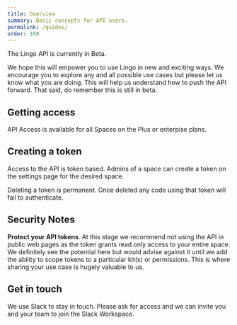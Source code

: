 ```yaml
---
title: Overview
summary: Basic concepts for API users.
permalink: /guides/
order: 100
---
```


The Lingo API is currently in Beta.

We hope this will empower you to use Lingo in new and exciting ways. We encourage you to explore any and all possible use cases but please let us know what you are doing. This will help us understand how to push the API forward. That said, do remember this is still in beta.

## Getting access

API Access is available for all Spaces on the Plus or enterpise plans.

## Creating a token

Access to the API is token based. Admins of a space can create a token on the settings page for the desired space.

Deleting a token is permanent. Once deleted any code using that token will fail to authenticate.

## Security Notes

**Protect your API tokens**. At this stage we recommend not using the API in public web pages as the token grants read only access to your entire space. We definitely see the potential here but would advise against it until we add the ability to scope tokens to a particular kit(s) or permissions. This is where sharing your use case is hugely valuable to us.

## Get in touch

We use Slack to stay in touch. Please ask for access and we can invite you and your team to join the Slack Workspace.
